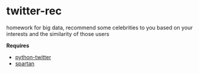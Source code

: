 twitter-rec
===========

homework for big data, recommend some celebrities to you based on your interests and the similarity of those users

**Requires**
  
  * [python-twitter](http://github.com/allenbo/python-twitter)
  * [spartan](http://github.com/rjpower/spartan)

